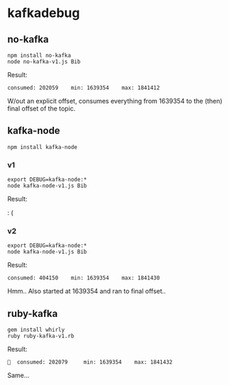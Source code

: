 # kafkadebug

## no-kafka

```
npm install no-kafka
node no-kafka-v1.js Bib
```

Result:

```
consumed: 202059	min: 1639354	max: 1841412 
```
W/out an explicit offset, consumes everything from 1639354 to the (then) final offset of the topic.

## kafka-node

```
npm install kafka-node
```

### v1

```
export DEBUG=kafka-node:*
node kafka-node-v1.js Bib
```

Result:

: (

### v2

```
export DEBUG=kafka-node:*
node kafka-node-v1.js Bib
```

Result:

```
consumed: 404150	min: 1639354	max: 1841430
```

Hmm.. Also started at 1639354 and ran to final offset..

## ruby-kafka

```
gem install whirly
ruby ruby-kafka-v1.rb
```

Result:

```
🙁  consumed: 202079     min: 1639354    max: 1841432
```

Same...
